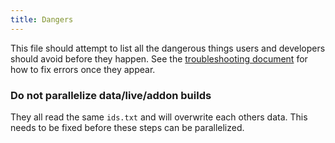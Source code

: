 ```yaml
---
title: Dangers
---
```


This file should attempt to list all the dangerous things users and developers should avoid before they happen. 
See the [troubleshooting document](Troubleshooting.md) for how to fix errors once they appear.

### Do not parallelize data/live/addon builds

They all read the same `ids.txt` and will overwrite each others data. This needs to be fixed before these steps can be parallelized.
